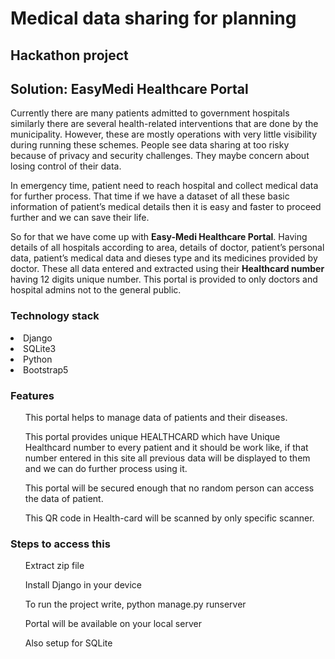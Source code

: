 # Medical data sharing for planning
 <h2>Hackathon project</h2>
<h2>Solution: EasyMedi Healthcare Portal</h2>
<p>Currently there are many patients admitted to government hospitals 
similarly there are several health-related interventions that are done by the 
municipality. However, these are mostly operations with very little visibility 
during running these schemes. People see data sharing at too risky because of 
privacy and security challenges. They maybe concern about losing control of 
their data. </p>
<p>In emergency time, patient need to reach hospital and collect medical data 
for further process. That time if we have a dataset of all these basic information 
of patient’s medical details then it is easy and faster to proceed further and we 
can save their life.</p>
<p>So for that we have come up with <b>Easy-Medi Healthcare Portal</b>. Having 
details of all hospitals according to area, details of doctor, patient’s personal 
data, patient’s medical data and dieses type and its medicines provided by 
doctor. These all data entered and extracted using their <b>Healthcard number</b>
having 12 digits unique number. This portal is provided to only doctors and 
hospital admins not to the general public.</p>

<h3>Technology stack</h3>
<li>Django 
<li>SQLite3
<li>Python
<li>Bootstrap5

<h3>Features</h3>
<ul>This portal helps to manage data of patients and their diseases.</ul>
<ul>This portal provides unique HEALTHCARD which have Unique Healthcard number to every patient and it should be work like, if that number 
entered in this site all previous data will be displayed to them and we can 
do further process using it.</ul>
<ul>This portal will be secured enough that no random person can access the 
data of patient.</ul>
<ul>This QR code in Health-card will be scanned by only specific scanner.</ul>

<h3>Steps to access this</h3>
<ul>Extract zip file</ul>
<ul>Install Django in your device</ul>
<ul>To run the project write, python manage.py runserver</ul>
<ul>Portal will be available on your local server</ul>
<ul>Also setup for SQLite</ul>


